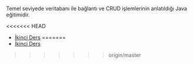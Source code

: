 Temel seviyede veritabanı ile bağlantı ve CRUD işlemlerinin anlatıldığı Java eğitimidir.

<<<<<<< HEAD
* [İkinci Ders](https://github.com/yildirim-murat/JavaTutorial/tree/lesson2)
=======
* [İkinci Ders](https://github.com/yildirim-murat/JavaTutorial/tree/lesson2)
>>>>>>> origin/master
